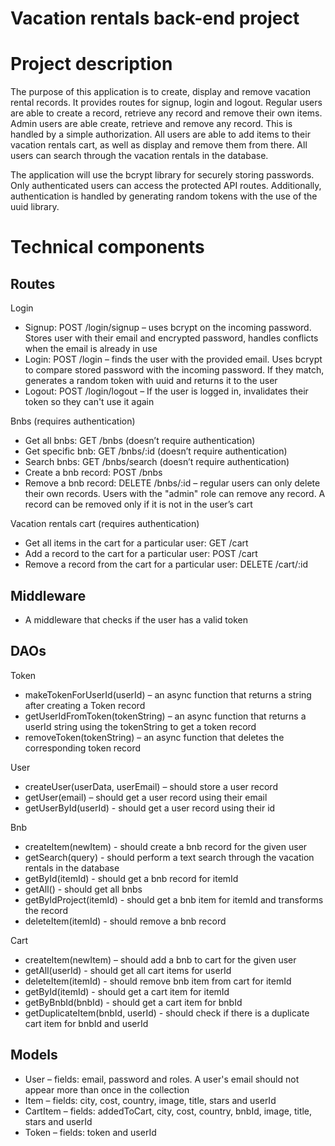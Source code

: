 # Vacation rentals back-end project

# Project description

The purpose of this application is to create, display and remove vacation rental records. It provides routes for signup, login and logout. Regular users are able to create a record, retrieve any record and remove their own items. Admin users are able create, retrieve and remove any record. This is handled by a simple authorization. All users are able to add items to their vacation rentals cart, as well as display and remove them from there. All users can search through the vacation rentals in the database.

The application will use the bcrypt library for securely storing passwords. Only authenticated users can access the protected API routes. Additionally, authentication is handled by generating random tokens with the use of the uuid library.

# Technical components

## Routes

Login

-	Signup: POST /login/signup – uses bcrypt on the incoming password. Stores user with their email and encrypted password, handles conflicts when the email is already in use
-	Login: POST /login – finds the user with the provided email. Uses bcrypt to compare stored password with the incoming password. If they match, generates a random token with uuid and returns it to the user
-	Logout: POST /login/logout – If the user is logged in, invalidates their token so they can't use it again

Bnbs (requires authentication)

-	Get all bnbs: GET /bnbs (doesn’t require authentication)
-	Get specific bnb: GET /bnbs/:id (doesn’t require authentication)
-	Search bnbs: GET /bnbs/search (doesn’t require authentication)
-	Create a bnb record: POST /bnbs
-	Remove a bnb record: DELETE /bnbs/:id – regular users can only delete their own records. Users with the "admin" role can remove any record. A record can be removed only if it is not in the user’s cart

Vacation rentals cart (requires authentication)

-	Get all items in the cart for a particular user: GET /cart
-	Add a record to the cart for a particular user: POST /cart
-	Remove a record from the cart for a particular user: DELETE /cart/:id

## Middleware

-	A middleware that checks if the user has a valid token

## DAOs

Token

-	makeTokenForUserId(userId) – an async function that returns a string after creating a Token record
-	getUserIdFromToken(tokenString) – an async function that returns a userId string using the tokenString to get a token record
-	removeToken(tokenString) – an async function that deletes the corresponding token record

User

-	createUser(userData, userEmail) – should store a user record
-	getUser(email) – should get a user record using their email
-	getUserById(userId) - should get a user record using their id

Bnb

-	createItem(newItem) - should create a bnb record for the given user
-	getSearch(query) - should perform a text search through the vacation rentals in the database
-	getById(itemId) - should get a bnb record for itemId
-	getAll() - should get all bnbs
-	getByIdProject(itemId) - should get a bnb item for itemId and transforms the record
-	deleteItem(itemId) - should remove a bnb record

Cart

-	createItem(newItem) – should add a bnb to cart for the given user
-	getAll(userId) - should get all cart items for userId
-	deleteItem(itemId) - should remove bnb item from cart for itemId
-	getById(itemId) - should get a cart item for itemId
-	getByBnbId(bnbId) - should get a cart item for bnbId
-	getDuplicateItem(bnbId, userId) - should check if there is a duplicate cart item for bnbId and userId

## Models

-	User – fields: email, password and roles. A user's email should not appear more than once in the collection
-	Item – fields: city, cost, country, image, title, stars and userId
-	CartItem – fields: addedToCart, city, cost, country, bnbId, image, title, stars and userId
-	Token – fields: token and userId